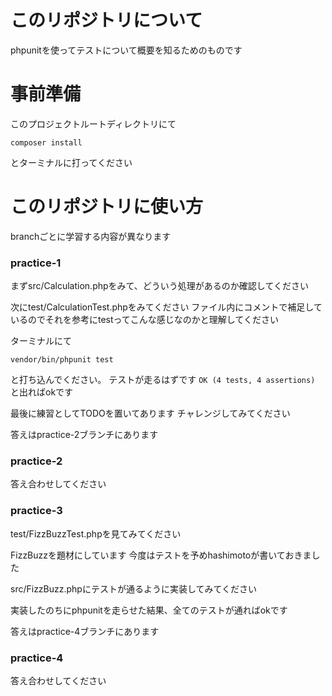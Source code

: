 # このリポジトリについて

phpunitを使ってテストについて概要を知るためのものです

# 事前準備

このプロジェクトルートディレクトリにて
```
composer install
```
とターミナルに打ってください

# このリポジトリに使い方

branchごとに学習する内容が異なります

### practice-1

まずsrc/Calculation.phpをみて、どういう処理があるのか確認してください

次にtest/CalculationTest.phpをみてください
ファイル内にコメントで補足しているのでそれを参考にtestってこんな感じなのかと理解してください

ターミナルにて
```
vendor/bin/phpunit test
```
と打ち込んでください。
テストが走るはずです
`OK (4 tests, 4 assertions)` と出ればokです

最後に練習としてTODOを置いてあります
チャレンジしてみてください

答えはpractice-2ブランチにあります

### practice-2

答え合わせしてください

### practice-3

test/FizzBuzzTest.phpを見てみてください

FizzBuzzを題材にしています
今度はテストを予めhashimotoが書いておきました

src/FizzBuzz.phpにテストが通るように実装してみてください

実装したのちにphpunitを走らせた結果、全てのテストが通ればokです

答えはpractice-4ブランチにあります

### practice-4

答え合わせしてください